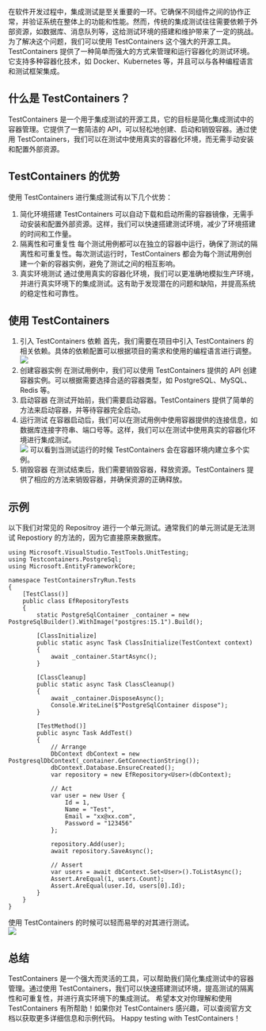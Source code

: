 在软件开发过程中，集成测试是至关重要的一环。它确保不同组件之间的协作正常，并验证系统在整体上的功能和性能。然而，传统的集成测试往往需要依赖于外部资源，如数据库、消息队列等，这给测试环境的搭建和维护带来了一定的挑战。   
为了解决这个问题，我们可以使用 TestContainers 这个强大的开源工具。TestContainers 提供了一种简单而强大的方式来管理和运行容器化的测试环境。它支持多种容器化技术，如 Docker、Kubernetes 等，并且可以与各种编程语言和测试框架集成。
## 什么是 TestContainers？
TestContainers 是一个用于集成测试的开源工具，它的目标是简化集成测试中的容器管理。它提供了一套简洁的 API，可以轻松地创建、启动和销毁容器。通过使用 TestContainers，我们可以在测试中使用真实的容器化环境，而无需手动安装和配置外部资源。
## TestContainers 的优势
使用 TestContainers 进行集成测试有以下几个优势：
1. 简化环境搭建
TestContainers 可以自动下载和启动所需的容器镜像，无需手动安装和配置外部资源。这样，我们可以快速搭建测试环境，减少了环境搭建的时间和工作量。
2. 隔离性和可重复性
每个测试用例都可以在独立的容器中运行，确保了测试的隔离性和可重复性。每次测试运行时，TestContainers 都会为每个测试用例创建一个新的容器实例，避免了测试之间的相互影响。
3. 真实环境测试
通过使用真实的容器化环境，我们可以更准确地模拟生产环境，并进行真实环境下的集成测试。这有助于发现潜在的问题和缺陷，并提高系统的稳定性和可靠性。

## 使用 TestContainers
1. 引入 TestContainers 依赖
首先，我们需要在项目中引入 TestContainers 的相关依赖。具体的依赖配置可以根据项目的需求和使用的编程语言进行调整。   
![](https://static.xbaby.xyz/%E5%BE%AE%E4%BF%A1%E6%88%AA%E5%9B%BE_20240504144527.png)
2. 创建容器实例
在测试用例中，我们可以使用 TestContainers 提供的 API 创建容器实例。可以根据需要选择合适的容器类型，如 PostgreSQL、MySQL、Redis 等。
3. 启动容器
在测试开始前，我们需要启动容器。TestContainers 提供了简单的方法来启动容器，并等待容器完全启动。
4. 运行测试
在容器启动后，我们可以在测试用例中使用容器提供的连接信息，如数据库连接字符串、端口号等。这样，我们可以在测试中使用真实的容器化环境进行集成测试。  
![](https://static.xbaby.xyz/%E5%BE%AE%E4%BF%A1%E6%88%AA%E5%9B%BE_20240504150003.png)
可以看到当测试运行的时候 TestContainers 会在容器环境内建立多个实例。  
5. 销毁容器
在测试结束后，我们需要销毁容器，释放资源。TestContainers 提供了相应的方法来销毁容器，并确保资源的正确释放。   
## 示例
以下我们对常见的 Repositroy 进行一个单元测试。通常我们的单元测试是无法测试 Repostiory 的方法的，因为它直接原来数据库。
```
using Microsoft.VisualStudio.TestTools.UnitTesting;
using Testcontainers.PostgreSql;
using Microsoft.EntityFrameworkCore;

namespace TestContainersTryRun.Tests
{
    [TestClass()]
    public class EfRepositoryTests
    {
        static PostgreSqlContainer _container = new PostgreSqlBuilder().WithImage("postgres:15.1").Build();

        [ClassInitialize]
        public static async Task ClassInitialize(TestContext context)
        {
            await _container.StartAsync();
        }

        [ClassCleanup]
        public static async Task ClassCleanup()
        {
            await _container.DisposeAsync();
            Console.WriteLine($"PostgreSqlContainer dispose");
        }

        [TestMethod()]
        public async Task AddTest()
        {
            // Arrange
            DbContext dbContext = new PostgresqlDbContext(_container.GetConnectionString());
            dbContext.Database.EnsureCreated();
            var repository = new EfRepository<User>(dbContext);

            // Act
            var user = new User { 
                Id = 1,
                Name = "Test",
                Email = "xx@xx.com",
                Password = "123456"
            };

            repository.Add(user);
            await repository.SaveAsync();

            // Assert
            var users = await dbContext.Set<User>().ToListAsync();
            Assert.AreEqual(1, users.Count);
            Assert.AreEqual(user.Id, users[0].Id);
        }
    }
}

```
使用 TestContainers 的时候可以轻而易举的对其进行测试。   
![](https://static.xbaby.xyz/%E5%BE%AE%E4%BF%A1%E6%88%AA%E5%9B%BE_20240504144433.png)   
## 总结
TestContainers 是一个强大而灵活的工具，可以帮助我们简化集成测试中的容器管理。通过使用 TestContainers，我们可以快速搭建测试环境，提高测试的隔离性和可重复性，并进行真实环境下的集成测试。
希望本文对你理解和使用 TestContainers 有所帮助！如果你对 TestContainers 感兴趣，可以查阅官方文档以获取更多详细信息和示例代码。
Happy testing with TestContainers！


